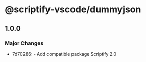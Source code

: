 # @scriptify-vscode/dummyjson

## 1.0.0

### Major Changes

- 7d70286: - Add compatible package Scriptify 2.0
